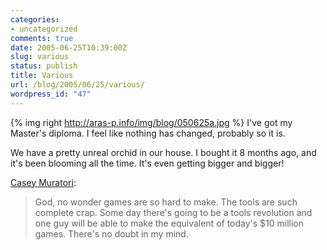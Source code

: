 ```yaml
---
categories:
- uncategorized
comments: true
date: 2005-06-25T10:39:00Z
slug: various
status: publish
title: Various
url: /blog/2005/06/25/various/
wordpress_id: "47"
---
```


{% img right http://aras-p.info/img/blog/050625a.jpg %}
I've got my Master's diploma. I feel like nothing has changed, probably so it is.

We have a pretty unreal orchid in our house. I bought it 8 months ago, and it's been blooming all the time. It's even getting bigger and bigger!


[Casey Muratori](https://mollyrocket.com/forums/viewtopic.php?t=132):


> God, no wonder games are so hard to make. The tools are such complete crap. Some day there's going to be a tools revolution and one guy will be able to make the equivalent of today's $10 million games. There's no doubt in my mind.
